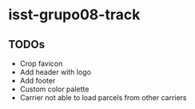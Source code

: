 # isst-grupo08-track


## TODOs
- Crop favicon
- Add header with logo
- Add footer
- Custom color palette
- Carrier not able to load parcels from other carriers